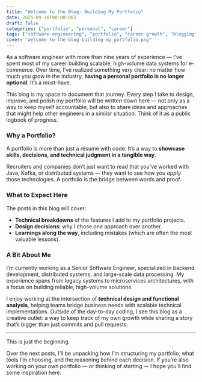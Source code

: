 ```yaml
---
title: "Welcome to the Blog: Building My Portfolio"
date: 2025-09-16T00:00:00Z
draft: false
categories: ["portfolio", "personal", "career"]
tags: ["software-engineering", "portfolio", "career-growth", "blogging"]
cover: "welcome-to-the-blog-building-my-portfolio.png"
---
```


As a software engineer with more than nine years of experience — I’ve spent most of my career building scalable, high-volume data systems for e-commerce. Over time, I’ve realized something very clear: no matter how much you grow in the industry, **having a personal portfolio is no longer optional**. It’s a must-have.

This blog is my space to document that journey. Every step I take to design, improve, and polish my portfolio will be written down here — not only as a way to keep myself accountable, but also to share ideas and approaches that might help other engineers in a similar situation. Think of it as a public logbook of progress.

### Why a Portfolio?

A portfolio is more than just a résumé with code. It’s a way to **showcase skills, decisions, and technical judgment in a tangible way**.

Recruiters and companies don’t just want to read that you’ve worked with Java, Kafka, or distributed systems — they want to see how you *apply* those technologies. A portfolio is the bridge between words and proof.

### What to Expect Here

The posts in this blog will cover:

- **Technical breakdowns** of the features I add to my portfolio projects.
- **Design decisions**: why I chose one approach over another.
- **Learnings along the way**, including mistakes (which are often the most valuable lessons).

### A Bit About Me

I’m currently working as a Senior Software Engineer, specialized in backend development, distributed systems, and large-scale data processing. My experience spans from legacy systems to microservices architectures, with a focus on building reliable, high-volume solutions.

I enjoy working at the intersection of **technical design and functional analysis**, helping teams bridge business needs with scalable technical implementations. Outside of the day-to-day coding, I see this blog as a creative outlet: a way to keep track of my own growth while sharing a story that’s bigger than just commits and pull requests.

---

This is just the beginning.

Over the next posts, I’ll be unpacking how I’m structuring my portfolio, what tools I’m choosing, and the reasoning behind each decision. If you’re also working on your own portfolio — or thinking of starting — I hope you’ll find some inspiration here.
